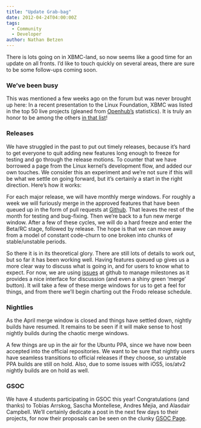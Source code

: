 ```yaml
---
title: "Update Grab-bag"
date: 2012-04-24T04:00:00Z
tags:
  - Community
  - Developer
author: Nathan Betzen
---
```


There is lots going on in XBMC-land, so now seems like a good time for an update on all fronts. I’d like to touch quickly on several areas, there are sure to be some follow-ups coming soon.

### We’ve been busy

This was mentioned a few weeks ago on the forum but was never brought up here: In a recent presentation to the Linux Foundation, XBMC was listed in the top 50 live projects (gleaned from [Openhub’s](https://www.openhub.net/) statistics). It is truly an honor to be among the others [in that list](/images/blog/opensource_top50.jpeg)!

### Releases

We have struggled in the past to put out timely releases, because it’s hard to get everyone to quit adding new features long enough to freeze for testing and go through the release motions. To counter that we have borrowed a page from the Linux kernel’s development flow, and added our own touches. We consider this an experiment and we’re not sure if this will be what we settle on going forward, but it’s certainly a start in the right direction. Here’s how it works:

For each major release, we will have monthly merge windows. For roughly a week we will furiously merge in the approved features that have been queued up in the form of pull requests at [Github](https://github.com/xbmc/xbmc). That leaves the rest of the month for testing and bug-fixing. Then we’re back to a fun new merge window. After a few of these cycles, we will do a hard freeze and enter the Beta/RC stage, followed by release. The hope is that we can move away from a model of constant code-churn to one broken into chunks of stable/unstable periods.

So there it is in its theoretical glory. There are still lots of details to work out, but so far it has been working well. Having features queued up gives us a more clear way to discuss what is going in, and for users to know what to expect. For now, we are using [issues](https://github.com/xbmc/xbmc/issues) at github to manage milestones as it provides a nice interface for discussion (and even a shiny green ‘merge’ button). It will take a few of these merge windows for us to get a feel for things, and from there we’ll begin charting out the Frodo release schedule.

### Nightlies

As the April merge window is closed and things have settled down, nightly builds have resumed. It remains to be seen if it will make sense to host nightly builds during the chaotic merge windows.

A few things are up in the air for the Ubuntu PPA, since we have now been accepted into the official repositories. We want to be sure that nightly users have seamless transitions to official releases if they choose, so unstable PPA builds are still on hold. Also, due to some issues with iOS5, ios/atv2 nightly builds are on hold as well.

### GSOC

We have 4 students participating in GSOC this year! Congratulations (and thanks) to Tobias Arrskog, Sascha Montellese, Andres Mejia, and Alasdair Campbell. We’ll certainly dedicate a post in the next few days to their projects, for now their proposals can be seen on the clunky [GSOC Page](https://www.google-melange.com/archive/gsoc/2012).
